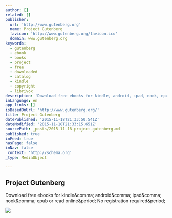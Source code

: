 ```yaml
---
author: []
related: []
publisher:
  url: 'http://www.gutenberg.org'
  name: Project Gutenberg
  favicon: 'http://www.gutenberg.org/favicon.ico'
  domain: www.gutenberg.org
keywords:
  - gutenberg
  - ebook
  - books
  - project
  - free
  - downloaded
  - catalog
  - kindle
  - copyright
  - librivox
description: 'Download free ebooks for kindle, android, ipad, nook, epub or read online. No registration required.'
inLanguage: en
app_links: []
isBasedOnUrl: 'http://www.gutenberg.org/'
title: Project Gutenberg
datePublished: '2015-11-18T21:33:50.541Z'
dateModified: '2015-11-18T21:33:15.651Z'
sourcePath: _posts/2015-11-18-project-gutenberg.md
published: true
inFeed: true
hasPage: false
inNav: false
_context: 'http://schema.org'
_type: MediaObject

---
```

<article style=""><h1>Project Gutenberg</h1><p>Download free ebooks for kindle&amp;comma; android&amp;comma; ipad&amp;comma; nook&amp;comma; epub or read online&amp;period; No registration required&amp;period;</p><img src="http://www.gutenberg.org/pics/logo-144x144.png" /></article>